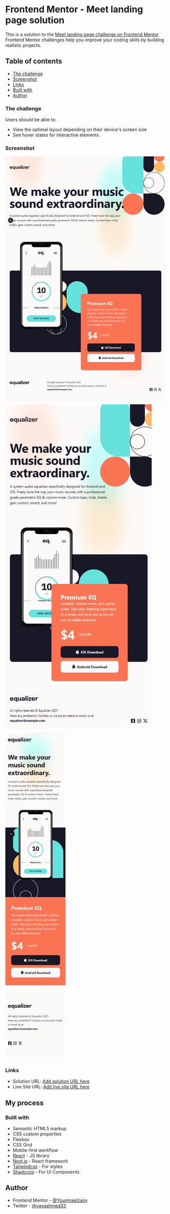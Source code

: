 # Frontend Mentor - Meet landing page solution

This is a solution to the [Meet landing page challenge on Frontend Mentor](https://www.frontendmentor.io/challenges/meet-landing-page-rbTDS6OUR). Frontend Mentor challenges help you improve your coding skills by building realistic projects.

## Table of contents

- [The challenge](#the-challenge)
- [Screenshot](#screenshot)
- [Links](#links)
- [Built with](#built-with)
- [Author](#author)

### The challenge

Users should be able to:

- View the optimal layout depending on their device's screen size
- See hover states for interactive elements

### Screenshot

![](/public/Create-Next-App-03-28-2025_01_27_AM.png)
![](/public/Create-Next-App-03-28-2025_01_28_AM.png)
![](/public/Create-Next-App-03-28-2025_01_29_AM.png)

### Links

- Solution URL: [Add solution URL here](https://github.com/Youmnaelzany/equalizer-landing-page-27-3.git)
- Live Site URL: [Add live site URL here](https://equalizer-landing-page-27-3.vercel.app/)

## My process

### Built with

- Semantic HTML5 markup
- CSS custom properties
- Flexbox
- CSS Grid
- Mobile-first workflow
- [React](https://reactjs.org/) - JS library
- [Next.js](https://nextjs.org/) - React framework
- [Tailwindcss](https://tailwindcss.com/) - For styles
- [Shadcn/ui](https://ui.shadcn.com/) - For UI Components

## Author

- Frontend Mentor - [@Youmnaelzany](https://www.frontendmentor.io/profile/Youmnaelzany)
- Twitter - [@yayaahmed33](https://twitter.com/yayaahmed33)

